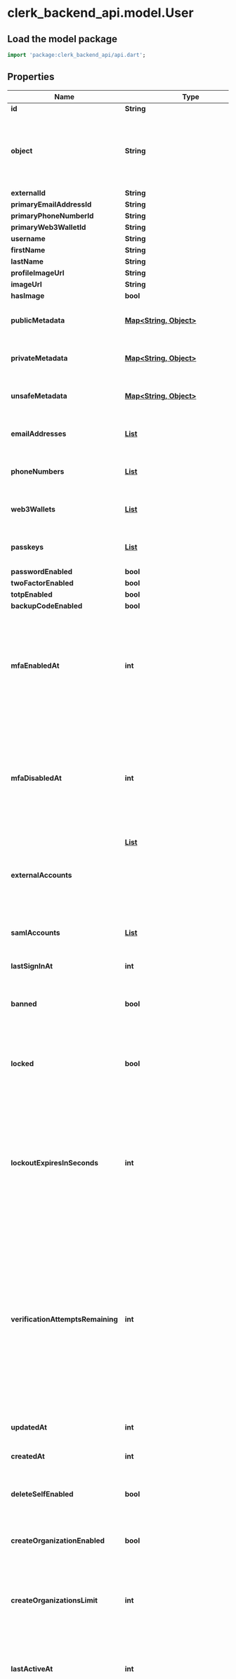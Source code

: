 # clerk_backend_api.model.User

## Load the model package
```dart
import 'package:clerk_backend_api/api.dart';
```

## Properties
Name | Type | Description | Notes
------------ | ------------- | ------------- | -------------
**id** | **String** |  | [optional] 
**object** | **String** | String representing the object's type. Objects of the same type share the same value.  | [optional] 
**externalId** | **String** |  | [optional] 
**primaryEmailAddressId** | **String** |  | [optional] 
**primaryPhoneNumberId** | **String** |  | [optional] 
**primaryWeb3WalletId** | **String** |  | [optional] 
**username** | **String** |  | [optional] 
**firstName** | **String** |  | [optional] 
**lastName** | **String** |  | [optional] 
**profileImageUrl** | **String** |  | [optional] 
**imageUrl** | **String** |  | [optional] 
**hasImage** | **bool** |  | [optional] 
**publicMetadata** | [**Map<String, Object>**](Object.md) |  | [optional] [default to const {}]
**privateMetadata** | [**Map<String, Object>**](Object.md) |  | [optional] [default to const {}]
**unsafeMetadata** | [**Map<String, Object>**](Object.md) |  | [optional] [default to const {}]
**emailAddresses** | [**List<EmailAddress>**](EmailAddress.md) |  | [optional] [default to const []]
**phoneNumbers** | [**List<PhoneNumber>**](PhoneNumber.md) |  | [optional] [default to const []]
**web3Wallets** | [**List<Web3Wallet>**](Web3Wallet.md) |  | [optional] [default to const []]
**passkeys** | [**List<SchemasPasskey>**](SchemasPasskey.md) |  | [optional] [default to const []]
**passwordEnabled** | **bool** |  | [optional] 
**twoFactorEnabled** | **bool** |  | [optional] 
**totpEnabled** | **bool** |  | [optional] 
**backupCodeEnabled** | **bool** |  | [optional] 
**mfaEnabledAt** | **int** | Unix timestamp of when MFA was last enabled for this user. It should be noted that this field is not nullified if MFA is disabled.  | [optional] 
**mfaDisabledAt** | **int** | Unix timestamp of when MFA was last disabled for this user. It should be noted that this field is not nullified if MFA is enabled again.  | [optional] 
**externalAccounts** | [**List<Object>**](Object.md) |  | [optional] [default to const []]
**samlAccounts** | [**List<SAMLAccount>**](SAMLAccount.md) |  | [optional] [default to const []]
**lastSignInAt** | **int** | Unix timestamp of last sign-in.  | [optional] 
**banned** | **bool** | Flag to denote whether user is banned or not.  | [optional] 
**locked** | **bool** | Flag to denote whether user is currently locked, i.e. restricted from signing in or not.  | [optional] 
**lockoutExpiresInSeconds** | **int** | The number of seconds remaining until the lockout period expires for a locked user. A null value for a locked user indicates that lockout never expires.  | [optional] 
**verificationAttemptsRemaining** | **int** | The number of verification attempts remaining until the user is locked. Null if account lockout is not enabled. Note: if a user is locked explicitly via the Backend API, they may still have verification attempts remaining.  | [optional] 
**updatedAt** | **int** | Unix timestamp of last update.  | [optional] 
**createdAt** | **int** | Unix timestamp of creation.  | [optional] 
**deleteSelfEnabled** | **bool** | If enabled, user can delete themselves via FAPI.  | [optional] 
**createOrganizationEnabled** | **bool** | If enabled, user can create organizations via FAPI.  | [optional] 
**createOrganizationsLimit** | **int** | The maximum number of organizations the user can create. 0 means unlimited.  | [optional] 
**lastActiveAt** | **int** | Unix timestamp of the latest session activity, with day precision.  | [optional] 
**legalAcceptedAt** | **int** | Unix timestamp of when the user accepted the legal requirements.  | [optional] 

[[Back to Model list]](../README.md#documentation-for-models) [[Back to API list]](../README.md#documentation-for-api-endpoints) [[Back to README]](../README.md)


